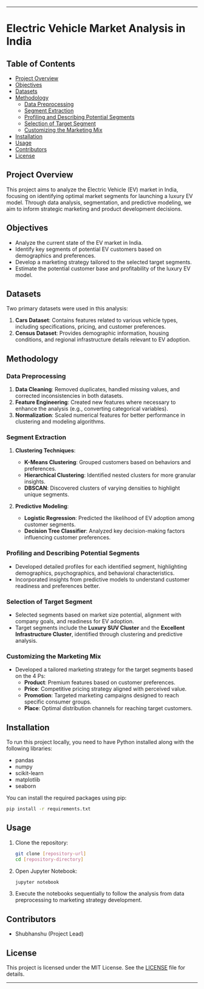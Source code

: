 
---

# Electric Vehicle Market Analysis in India

## Table of Contents
- [Project Overview](#project-overview)
- [Objectives](#objectives)
- [Datasets](#datasets)
- [Methodology](#methodology)
  - [Data Preprocessing](#data-preprocessing)
  - [Segment Extraction](#segment-extraction)
  - [Profiling and Describing Potential Segments](#profiling-and-describing-potential-segments)
  - [Selection of Target Segment](#selection-of-target-segment)
  - [Customizing the Marketing Mix](#customizing-the-marketing-mix)
- [Installation](#installation)
- [Usage](#usage)
- [Contributors](#contributors)
- [License](#license)

## Project Overview
This project aims to analyze the Electric Vehicle (EV) market in India, focusing on identifying optimal market segments for launching a luxury EV model. Through data analysis, segmentation, and predictive modeling, we aim to inform strategic marketing and product development decisions.

## Objectives
- Analyze the current state of the EV market in India.
- Identify key segments of potential EV customers based on demographics and preferences.
- Develop a marketing strategy tailored to the selected target segments.
- Estimate the potential customer base and profitability of the luxury EV model.

## Datasets
Two primary datasets were used in this analysis:
1. **Cars Dataset**: Contains features related to various vehicle types, including specifications, pricing, and customer preferences.
2. **Census Dataset**: Provides demographic information, housing conditions, and regional infrastructure details relevant to EV adoption.

## Methodology

### Data Preprocessing
1. **Data Cleaning**: Removed duplicates, handled missing values, and corrected inconsistencies in both datasets.
2. **Feature Engineering**: Created new features where necessary to enhance the analysis (e.g., converting categorical variables).
3. **Normalization**: Scaled numerical features for better performance in clustering and modeling algorithms.

### Segment Extraction
1. **Clustering Techniques**:
   - **K-Means Clustering**: Grouped customers based on behaviors and preferences.
   - **Hierarchical Clustering**: Identified nested clusters for more granular insights.
   - **DBSCAN**: Discovered clusters of varying densities to highlight unique segments.

2. **Predictive Modeling**:
   - **Logistic Regression**: Predicted the likelihood of EV adoption among customer segments.
   - **Decision Tree Classifier**: Analyzed key decision-making factors influencing customer preferences.

### Profiling and Describing Potential Segments
- Developed detailed profiles for each identified segment, highlighting demographics, psychographics, and behavioral characteristics.
- Incorporated insights from predictive models to understand customer readiness and preferences better.

### Selection of Target Segment
- Selected segments based on market size potential, alignment with company goals, and readiness for EV adoption.
- Target segments include the **Luxury SUV Cluster** and the **Excellent Infrastructure Cluster**, identified through clustering and predictive analysis.

### Customizing the Marketing Mix
- Developed a tailored marketing strategy for the target segments based on the 4 Ps:
  - **Product**: Premium features based on customer preferences.
  - **Price**: Competitive pricing strategy aligned with perceived value.
  - **Promotion**: Targeted marketing campaigns designed to reach specific consumer groups.
  - **Place**: Optimal distribution channels for reaching target customers.

## Installation
To run this project locally, you need to have Python installed along with the following libraries:
- pandas
- numpy
- scikit-learn
- matplotlib
- seaborn

You can install the required packages using pip:
```bash
pip install -r requirements.txt
```

## Usage
1. Clone the repository:
   ```bash
   git clone [repository-url]
   cd [repository-directory]
   ```
2. Open Jupyter Notebook:
   ```bash
   jupyter notebook
   ```
3. Execute the notebooks sequentially to follow the analysis from data preprocessing to marketing strategy development.

## Contributors
- Shubhanshu (Project Lead)

## License
This project is licensed under the MIT License. See the [LICENSE](LICENSE) file for details.

---

